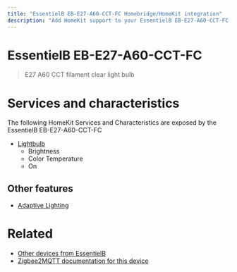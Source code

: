 ```yaml
---
title: "EssentielB EB-E27-A60-CCT-FC Homebridge/HomeKit integration"
description: "Add HomeKit support to your EssentielB EB-E27-A60-CCT-FC, using Homebridge, Zigbee2MQTT and homebridge-z2m."
---
```

<!---
This file has been GENERATED using src/docgen/docgen.ts
DO NOT EDIT THIS FILE MANUALLY!
-->
# EssentielB EB-E27-A60-CCT-FC
> E27 A60 CCT filament clear light bulb


# Services and characteristics
The following HomeKit Services and Characteristics are exposed by
the EssentielB EB-E27-A60-CCT-FC

* [Lightbulb](../../light.md)
  * Brightness
  * Color Temperature
  * On

## Other features
* [Adaptive Lighting](../../light.md)

# Related
* [Other devices from EssentielB](../index.md#essentielb)
* [Zigbee2MQTT documentation for this device](https://www.zigbee2mqtt.io/devices/EB-E27-A60-CCT-FC.html)